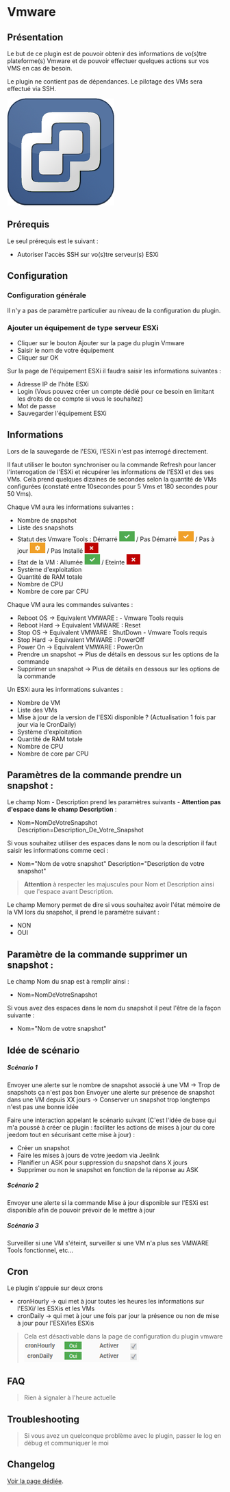 # Vmware

## Présentation

Le but de ce plugin est de pouvoir obtenir des informations de vo(s)tre plateforme(s) Vmware et de pouvoir effectuer quelques actions sur vos VMS en cas de besoin.

Le plugin ne contient pas de dépendances.
Le pilotage des VMs sera effectué via SSH. 

![introduction01](../../images/vmware/vmware_icon.png)


## Prérequis 

Le seul prérequis est le suivant : 
* Autoriser l'accès SSH sur vo(s)tre serveur(s) ESXi


## Configuration

### Configuration générale

Il n'y a pas de paramètre particulier au niveau de la configuration du plugin.

### Ajouter un équipement de type serveur ESXi

* Cliquer sur le bouton Ajouter sur la page du plugin Vmware
* Saisir le nom de votre équipement
* Cliquer sur OK

Sur la page de l'équipement ESXi il faudra saisir les informations suivantes :

* Adresse IP de l'hôte ESXi
* Login  (Vous pouvez créer un compte dédié pour ce besoin en limitant les droits de ce compte si vous le souhaitez)
* Mot de passe
* Sauvegarder l'équipement ESXi


## Informations

Lors de la sauvegarde de l'ESXi, l'ESXi n'est pas interrogé directement.

Il faut utiliser le bouton synchroniser ou la commande Refresh pour lancer l'interrogation de l'ESXi et récupérer les informations de l'ESXI et des ses VMs. Celà prend quelques dizaines de secondes selon la quantité de VMs configurées (constaté entre 10secondes pour 5 Vms  et 180 secondes pour 50 Vms).

Chaque VM aura les informations suivantes :
* Nombre de snapshot
* Liste des snapshots
* Statut des Vmware Tools : Démarré ![introduction01](../../images/vmware/coche_verte.png) / Pas Démarré ![introduction01](../../images/vmware/coche_orange.png) / Pas à jour ![introduction01](../../images/vmware/roue_crantee_orange.png) / Pas Installé ![introduction01](../../images/vmware/croix_rouge.png)
* Etat de la VM : Allumée ![introduction01](../../images/vmware/coche_verte.png) / Eteinte ![introduction01](../../images/vmware/croix_rouge.png)
* Système d'exploitation
* Quantité de RAM totale
* Nombre de CPU
* Nombre de core par CPU


Chaque VM aura les commandes suivantes :
* Reboot OS -> Equivalent VMWARE : -  Vmware Tools requis
* Reboot Hard -> Equivalent VMWARE : Reset
* Stop OS -> Equivalent VMWARE : ShutDown - Vmware Tools requis
* Stop Hard -> Equivalent VMWARE : PowerOff
* Power On -> Equivalent VMWARE : PowerOn
* Prendre un snapshot -> Plus de détails en dessous sur les options de la commande
* Supprimer un snapshot -> Plus de détails en dessous sur les options de la commande

Un ESXi aura les informations suivantes : 
* Nombre de VM
* Liste des VMs
* Mise à jour de la version de l'ESXi disponible ? (Actualisation 1 fois par jour via le CronDaily)
* Système d'exploitation
* Quantité de RAM totale
* Nombre de CPU
* Nombre de core par CPU


## Paramètres de la commande prendre un snapshot :

Le champ Nom - Description prend les paramètres suivants - **Attention pas d'espace dans le champ Description** :
* Nom=NomDeVotreSnapshot Description=Description_De_Votre_Snapshot


Si vous souhaitez utiliser des espaces dans le nom ou la description il faut saisir les informations comme ceci :
* Nom="Nom de votre snapshot" Description="Description de votre snapshot"

> **Attention** à respecter les majuscules pour Nom et Description ainsi que l'espace avant Description.


Le champ Memory permet de dire si vous souhaitez avoir l'état mémoire de la VM lors du snapshot, il prend le paramètre suivant :
* NON
* OUI

## Paramètre de la commande supprimer un snapshot :
Le champ Nom du snap est à remplir ainsi :
* Nom=NomDeVotreSnapshot

Si vous avez des espaces dans le nom du snapshot il peut l'être de la façon suivante : 
* Nom="Nom de votre snapshot"

## Idée de scénario

##### Scénario 1
Envoyer une alerte sur le nombre de snapshot associé à une VM -> Trop de snapshots ça n'est pas bon
Envoyer une alerte sur présence de snapshot dans une VM depuis XX jours -> Conserver un snapshot trop longtemps n'est pas une bonne idée

Faire une interaction appelant le scénario suivant (C'est l'idée de base qui m'a poussé à créer ce plugin : faciliter les actions de mises à jour du core jeedom tout en sécurisant cette mise à jour) :
* Créer un snapshot
* Faire les mises à jours de votre jeedom via Jeelink
* Planifier un ASK pour suppression du snapshot dans X jours
* Supprimer ou non le snapshot en fonction de la réponse au ASK

##### Scénario 2
Envoyer une alerte si la commande Mise à jour disponible sur l'ESXi est disponible afin de pouvoir prévoir de le mettre à jour

##### Scénario 3 
Surveiller si une VM s'éteint, surveiller si une VM n'a plus ses VMWARE Tools fonctionnel, etc...

## Cron

Le plugin s'appuie sur deux crons
* cronHourly -> qui met à jour toutes les heures les informations sur l'ESXi/ les ESXis et les VMs
* cronDaily -> qui met à jour une fois par jour la présence ou non de mise à jour pour l'ESXi/les ESXis

> Cela est désactivable dans la page de configuration du plugin vmware <br/>			 ![introduction01](../../images/vmware/cron_plugin.png)


## FAQ

> Rien à signaler à l'heure actuelle


## Troubleshooting

> Si vous avez un quelconque problème avec le plugin, passer le log en débug et communiquer le moi


## Changelog

[Voir la page dédiée](changelog.md).
